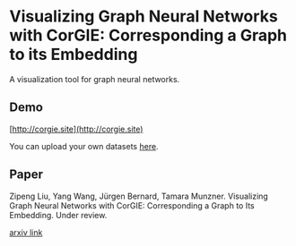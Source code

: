 # Visualizing Graph Neural Networks with CorGIE: Corresponding a Graph to its Embedding

A visualization tool for graph neural networks.

## Demo

[http://corgie.site](http://corgie.site)

You can upload your own datasets [here](http://corgie.site/#/upload).

## Paper

Zipeng Liu, Yang Wang, Jürgen Bernard, Tamara Munzner.  Visualizing Graph Neural Networks with CorGIE: Corresponding a Graph to Its Embedding.  Under review.

[arxiv link](https://arxiv.org/abs/2106.12839)



